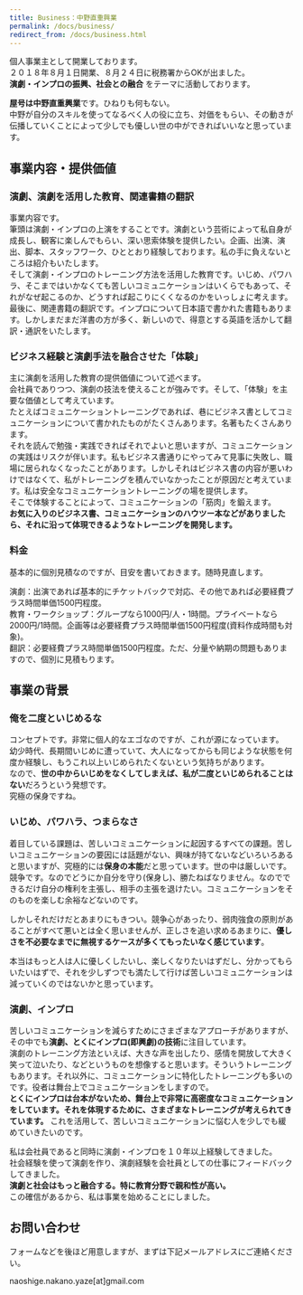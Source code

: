 ```yaml
---
title: Business：中野直重興業
permalink: /docs/business/
redirect_from: /docs/business.html
---
```


個人事業主として開業しております。  
２０１８年８月１日開業、８月２４日に税務署からOKが出ました。  
**演劇・インプロの振興、社会との融合** をテーマに活動しております。  

**屋号は中野直重興業**です。ひねりも何もない。  
中野が自分のスキルを使ってなるべく人の役に立ち、対価をもらい、その動きが伝播していくことによって少しでも優しい世の中ができればいいなと思っています。


## 事業内容・提供価値
### 演劇、演劇を活用した教育、関連書籍の翻訳
事業内容です。  
筆頭は演劇・インプロの上演をすることです。演劇という芸術によって私自身が成長し、観客に楽しんでもらい、深い思索体験を提供したい。企画、出演、演出、脚本、スタッフワーク、ひととおり経験しております。私の手に負えないところは紹介もいたします。  
そして演劇・インプロのトレーニング方法を活用した教育です。いじめ、パワハラ、そこまではいかなくても苦しいコミュニケーションはいくらでもあって、それがなぜ起こるのか、どうすれば起こりにくくなるのかをいっしょに考えます。  
最後に、関連書籍の翻訳です。インプロについて日本語で書かれた書籍もあります。しかしまだまだ洋書の方が多く、新しいので、得意とする英語を活かして翻訳・通訳をいたします。  

### ビジネス経験と演劇手法を融合させた「体験」
主に演劇を活用した教育の提供価値について述べます。  
会社員でありつつ、演劇の技法を使えることが強みです。そして、「体験」を主要な価値として考えています。  
たとえばコミュニケーショントレーニングであれば、巷にビジネス書としてコミュニケーションについて書かれたものがたくさんあります。名著もたくさんあります。  
それを読んで勉強・実践できればそれでよいと思いますが、コミュニケーションの実践はリスクが伴います。私もビジネス書通りにやってみて見事に失敗し、職場に居られなくなったことがあります。しかしそれはビジネス書の内容が悪いわけではなくて、私がトレーニングを積んでいなかったことが原因だと考えています。私は安全なコミュニケーショントレーニングの場を提供します。  
そこで体験することによって、コミュニケーションの「筋肉」を鍛えます。  
**お気に入りのビジネス書、コミュニケーションのハウツー本などがありましたら、それに沿って体現できるようなトレーニングを開発します。**  

### 料金
基本的に個別見積なのですが、目安を書いておきます。随時見直します。  

演劇：出演であれば基本的にチケットバックで対応、その他であれば必要経費プラス時間単価1500円程度。  
教育・ワークショップ：グループなら1000円/人・1時間。プライベートなら2000円/1時間。企画等は必要経費プラス時間単価1500円程度(資料作成時間も対象)。  
翻訳：必要経費プラス時間単価1500円程度。ただ、分量や納期の問題もありますので、個別に見積もります。  


## 事業の背景
### 俺を二度といじめるな
コンセプトです。非常に個人的なエゴなのですが、これが源になっています。  
幼少時代、長期間いじめに遭っていて、大人になってからも同じような状態を何度か経験し、もうこれ以上いじめられたくないという気持ちがあります。  
なので、**世の中からいじめをなくしてしまえば、私が二度といじめられることはない**だろうという発想です。  
究極の保身ですね。

### いじめ、パワハラ、つまらなさ
着目している課題は、苦しいコミュニケーションに起因するすべての課題。苦しいコミュニケーションの要因には話題がない、興味が持てないなどいろいろあると思いますが、究極的には**保身の本能**だと思っています。世の中は厳しいです。競争です。なのでどうにか自分を守り(保身し)、勝たねばなりません。なのでできるだけ自分の権利を主張し、相手の主張を退けたい。コミュニケーションをそのものを楽しむ余裕などないのです。  
  
しかしそれだけだとあまりにもきつい。競争心があったり、弱肉強食の原則があることがすべて悪いとは全く思いませんが、正しさを追い求めるあまりに、**優しさを不必要なまでに無視するケースが多くてもったいなく感じています**。  
  
本当はもっと人は人に優しくしたいし、楽しくなりたいはずだし、分かってもらいたいはずで、それを少しずつでも満たして行けば苦しいコミュニケーションは減っていくのではないかと思っています。  

### 演劇、インプロ
苦しいコミュニケーションを減らすためにさまざまなアプローチがありますが、その中でも**演劇、とくにインプロ(即興劇)の技術**に注目しています。  
演劇のトレーニング方法といえば、大きな声を出したり、感情を開放して大きく笑って泣いたり、などというものを想像すると思います。そういうトレーニングもあります。それ以外に、コミュニケーションに特化したトレーニングも多いのです。役者は舞台上でコミュニケーションをしますので。  
 **とくにインプロは台本がないため、舞台上で非常に高密度なコミュニケーションをしています。それを体現するために、さまざまなトレーニングが考えられてきています。** これを活用して、苦しいコミュニケーションに悩む人を少しでも緩めていきたいのです。  
  
私は会社員であると同時に演劇・インプロを１０年以上経験してきました。  
社会経験を使って演劇を作り、演劇経験を会社員としての仕事にフィードバックしてきました。  
**演劇と社会はもっと融合する。特に教育分野で親和性が高い。**  
この確信があるから、私は事業を始めることにしました。  





## お問い合わせ
フォームなどを後ほど用意しますが、まずは下記メールアドレスにご連絡ください。

naoshige.nakano.yaze[at]gmail.com



